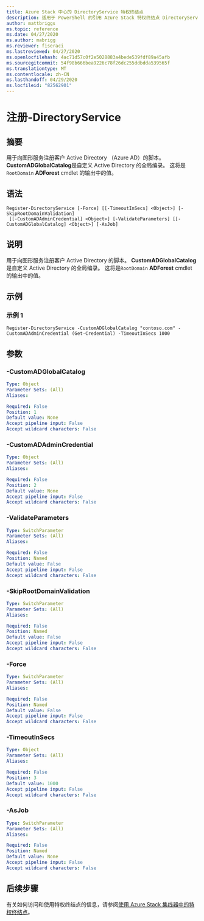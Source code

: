 ```yaml
---
title: Azure Stack 中心的 DirectoryService 特权终结点
description: 适用于 PowerShell 的引用 Azure Stack 特权终结点 DirectoryService
author: mattbriggs
ms.topic: reference
ms.date: 04/27/2020
ms.author: mabrigg
ms.reviewer: fiseraci
ms.lastreviewed: 04/27/2020
ms.openlocfilehash: 4ac71d57c0f2e5028883a4bede539fdf89a45afb
ms.sourcegitcommit: 54f98b666bea9226c78f26dc255ddbdda539565f
ms.translationtype: MT
ms.contentlocale: zh-CN
ms.lasthandoff: 04/29/2020
ms.locfileid: "82562901"
---
```

# <a name="register-directoryservice"></a>注册-DirectoryService

## <a name="synopsis"></a>摘要
用于向图形服务注册客户 Active Directory （Azure AD）的脚本。
**CustomADGlobalCatalog**是自定义 Active Directory 的全局编录。
这将是`RootDomain` **ADForest** cmdlet 的输出中的值。

## <a name="syntax"></a>语法

```
Register-DirectoryService [-Force] [[-TimeoutInSecs] <Object>] [-SkipRootDomainValidation]
 [[-CustomADAdminCredential] <Object>] [-ValidateParameters] [[-CustomADGlobalCatalog] <Object>] [-AsJob]
```

## <a name="description"></a>说明
用于向图形服务注册客户 Active Directory 的脚本。
**CustomADGlobalCatalog**是自定义 Active Directory 的全局编录。
这将是`RootDomain` **ADForest** cmdlet 的输出中的值。

## <a name="examples"></a>示例

### <a name="example-1"></a>示例 1
```
Register-DirectoryService -CustomADGlobalCatalog "contoso.com" -CustomADAdminCredential (Get-Credential) -TimeoutInSecs 1000
```

## <a name="parameters"></a>参数

### <a name="-customadglobalcatalog"></a>-CustomADGlobalCatalog
 

```yaml
Type: Object
Parameter Sets: (All)
Aliases:

Required: False
Position: 1
Default value: None
Accept pipeline input: False
Accept wildcard characters: False
```

### <a name="-customadadmincredential"></a>-CustomADAdminCredential
 

```yaml
Type: Object
Parameter Sets: (All)
Aliases:

Required: False
Position: 2
Default value: None
Accept pipeline input: False
Accept wildcard characters: False
```

### <a name="-validateparameters"></a>-ValidateParameters
 

```yaml
Type: SwitchParameter
Parameter Sets: (All)
Aliases:

Required: False
Position: Named
Default value: False
Accept pipeline input: False
Accept wildcard characters: False
```

### <a name="-skiprootdomainvalidation"></a>-SkipRootDomainValidation
 

```yaml
Type: SwitchParameter
Parameter Sets: (All)
Aliases:

Required: False
Position: Named
Default value: False
Accept pipeline input: False
Accept wildcard characters: False
```

### <a name="-force"></a>-Force
 

```yaml
Type: SwitchParameter
Parameter Sets: (All)
Aliases:

Required: False
Position: Named
Default value: False
Accept pipeline input: False
Accept wildcard characters: False
```

### <a name="-timeoutinsecs"></a>-TimeoutInSecs
 

```yaml
Type: Object
Parameter Sets: (All)
Aliases:

Required: False
Position: 3
Default value: 1000
Accept pipeline input: False
Accept wildcard characters: False
```

### <a name="-asjob"></a>-AsJob


```yaml
Type: SwitchParameter
Parameter Sets: (All)
Aliases:

Required: False
Position: Named
Default value: None
Accept pipeline input: False
Accept wildcard characters: False
```

## <a name="next-steps"></a>后续步骤

有关如何访问和使用特权终结点的信息，请参阅[使用 Azure Stack 集线器中的特权终结点](https://docs.microsoft.com/azure-stack/operator/azure-stack-privileged-endpoint)。